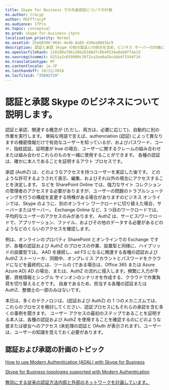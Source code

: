 ```yaml
---
title: Skype for Business での先進認証についての計画
ms.author: tracyp
author: MSFTTracyP
ms.audience: ITPro
ms.topic: conceptual
ms.prod: skype-for-business-itpro
localization_priority: Normal
ms.assetid: 25e68396-96dc-4e4b-8a65-d30ea80d1bc9
description: 認証と承認 Skype の他の製品との統合を含め、ビジネス サーバーの計画に関するトピック
ms.openlocfilehash: 218100a78b128b28188d7c0b49534a9eb8ff4a1d
ms.sourcegitcommit: 6251a2c659909c3972ca2ea0a2bcdab4f334df34
ms.translationtype: MT
ms.contentlocale: ja-JP
ms.lasthandoff: 10/22/2018
ms.locfileid: "25692719"
---
```

# <a name="discussing-authentication-and-authorization-in-skype-for-business"></a>認証と承認 Skype のビジネスについて説明します。

認証と承認、関連する概念が (ただし、両方は、必要に応じて)、自動的に別の作業を実行します。 単純な用語で言えば、authenciation (認証) によって異なりますの機密情報だけで有効なユーザーを知っているが、およびパスワード、コード、指紋認証、証明書が true の場合、ユーザーに関するクレームの組み合わせまたは組み合わせこれらのものを一緒に使用することができます。 各種の認証は、確かに本人であることを証明するアウト プロセスです。

承認 (AuthZ) は、どのようなアクセスを持つユーザーを実証した後です。 どのような許可するようされて表示、編集、およびそれ以外の場合にアクセスすることを決定します。 などを SharePoint Online では、強力なサイト コレクションの管理者のアクセスする必要がありますが、ユーザーの問題のトラブルシューティングを行うの構成を変更する特権がある場合がありますのビジネス オンラインでは、Skype のように、別のオンライン ワークロードに切り替えた場合、サーバーまたはサーバー。 Exchange Online など、3 つ目のワークロードでは、平均的なユーザーのアクセスのみがあります。 AuthZ は、サービス/ワークロードで、アプリケーション、ファイル、およびその他のデータする必要があるどのようなどのくらいのアクセスを確認します。

例は、オンラインのプロパティ SharePoint とオンラインでの Exchange ですが、各種の認証および AuthZ のプロセスの作業、設置型と同様に、ハイブリッドの設置型では。 AAD を接続し、ad FS になるに関連する各種の認証および AuthZ ストーリーか、同期中、オンプレミス アカウントとパスワードをクラウドになどを最終的には、ツールの (である場合は、Office 365 または Azure Azure AD) AD の場合、または、AuthZ の流れに侵入します。頻繁に入力が不要、資格情報とシングル サインオンのシナリオを作成する、クラウドで作業負荷を切り替えるときです。 自身であるため、担当する各種の認証または AuthZ、整備士の一部のみはないです。

本日は、多くのテクノロジは、(認証および AuthZ) の 1 つのメカニズムでは、これらのプロセスを検討してください、認証プロセスにもそれらの承認を含む多くの事例を聞きます。 ユーザー アクセスの最初のステップであることを証明する本人は、各種の認証および AuthZ を使用することを確認するのにどのような彼または彼女へのアクセス (未処理の認証と OAuth が表示されます)、ユーザーは、ユーザーの知識を覚えておく必要があります。

  
## <a name="authentication-and-authorization-planning-topics"></a>認証および承認の計画のトピック

[How to use Modern Authentication (ADAL) with Skype for Business](plan-adal.md)

[Skype for Business topologies supported with Modern Authentication](topologies-supported.md)

[無効にする従来の認証方法内部と外部のネットワークを計画しています。](turn-on-modern-auth.md)

